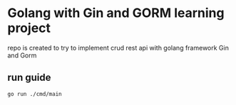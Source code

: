 # Golang with Gin and GORM learning project

repo is created to try to implement crud rest api with golang framework Gin and Gorm

## run guide

```shell
go run ./cmd/main
```